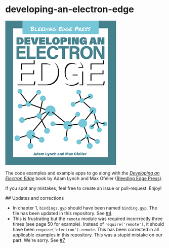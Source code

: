 # developing-an-electron-edge

[![Developing an Electron Edge cover](bookCover.png)](https://bleedingedgepress.com/developing-an-electron-edge/)

The code examples and example apps to go along with the [*Developing an Electron Edge*](https://bleedingedgepress.com/developing-an-electron-edge/) book by Adam Lynch and Max Gfeller ([Bleeding Edge Press](https://bleedingedgepress.com/)).

If you spot any mistakes, feel free to create an issue or pull-request. Enjoy!

## Updates and corrections

- In chapter 1, `bindings.gyp` should have been named `binding.gyp`. The file has been updated in this repository. See [#4](https://github.com/adam-lynch/developing-an-electron-edge/pull/4).
- This is frustrating but the `remote` module was required incorrrectly three times (see page 50 for example). Instead of `require('remote')`, it should have been `require('electron').remote`. This has been corrected in all applicable examples in this repository. This was a stupid mistake on our part. We're sorry. See [#7](https://github.com/adam-lynch/developing-an-electron-edge/pull/7)
